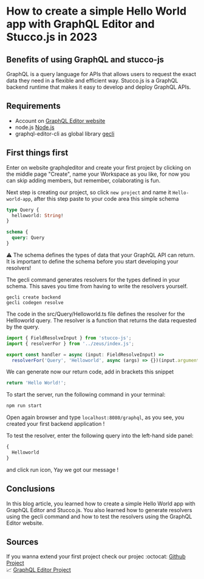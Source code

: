 # How to create a simple Hello World app with GraphQL Editor and Stucco.js in 2023

## Benefits of using GraphQL and stucco-js

GraphQL is a query language for APIs that allows users to request the exact data they need in a flexible and efficient way. Stucco.js is a GraphQL backend runtime that makes it easy to develop and deploy GraphQL APIs.

## Requirements

- Account on [GraphQL Editor website](https://app.graphqleditor.com/)
- node.js [Node.js](https://nodejs.org/en/download)
- graphql-editor-cli as global library [gecli](https://github.com/graphql-editor/graphql-editor-cli)

## First things first

Enter on website graphqleditor and create your first project by clicking on the middle page "Create", name your Workspace as you like, for now you can skip adding members, but remember, colaborating is fun.

Next step is creating our project, so click `new project` and name it `Hello-world-app`, after this step paste to your code area this simple schema

```graphql
type Query {
  helloworld: String!
}

schema {
  query: Query
}
```

:warning: The schema defines the types of data that your GraphQL API can return. It is important to define the schema before you start developing your resolvers!

The gecli command generates resolvers for the types defined in your schema. This saves you time from having to write the resolvers yourself.

```
gecli create backend
gecli codegen resolve
```

The code in the src/Query/Helloworld.ts file defines the resolver for the Hellloworld query. The resolver is a function that returns the data requested by the query.

```ts
import { FieldResolveInput } from 'stucco-js';
import { resolverFor } from '../zeus/index.js';

export const handler = async (input: FieldResolveInput) =>
  resolverFor('Query', 'Helloworld', async (args) => {})(input.arguments);
```

We can generate now our return code, add in brackets this snippet

```ts
return 'Hello World!';
```

To start the server, run the following command in your terminal:

```sh
npm run start
```

Open again browser and type `localhost:8080/graphql`, as you see, you created your first backend application !

To test the resolver, enter the following query into the left-hand side panel:

```graphql
{
  Helloworld
}
```

and click run icon, Yay we got our message !

## Conclusions

In this blog article, you learned how to create a simple Hello World app with GraphQL Editor and Stucco.js. You also learned how to generate resolvers using the gecli command and how to test the resolvers using the GraphQL Editor website.

## Sources

If you wanna extend your first project check our projec
:octocat: [Github Project](https://github.com/TakSeBiegam/Hello-world-stucco-app/)  
:chart_with_upwards_trend: [GraphQL Editor Project](https://app.graphqleditor.com/this-is-my-first-app/hello-world-app)
